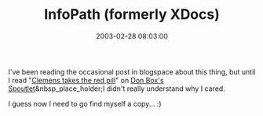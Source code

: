 ﻿---
layout: post
title: "InfoPath (formerly XDocs)"
comments: false
date: 2003-02-28 08:03:00
updated: 2004-05-05 14:16:00
categories:
 - Technology
subtext-id: c530bd5b-8b89-4778-bd11-721f043977df
alias: /blog/InfoPath-(formerly-XDocs).aspx
---


I've been reading the occasional post in blogspace about this thing, but until I read "[Clemens takes the red pill](http://www.gotdotnet.com/team/dbox/spoutletex.aspx#nn2003-02-28T05:22:42Z)" on [Don Box's Spoutlet](http://www.gotdotnet.com/team/dbox/spoutletex.aspx)&nbsp_place_holder;I didn't really understand why I cared.

I guess now I need to go find myself a copy... :)
